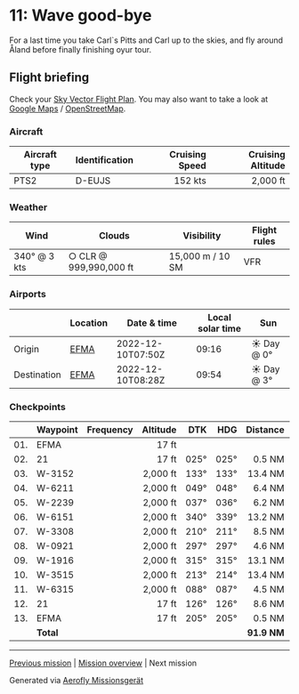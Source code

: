 11: Wave good-bye
==================

For a last time you take Carl`s Pitts and Carl up to the skies, and fly around Åland before finally finishing oyur tour.

Flight briefing
---------------

Check your [Sky Vector Flight Plan](https://skyvector.com/?ll=60.123931066290545,19.90497520861573&chart=301&zoom=3&fpl=N0152A000%20EFMA%205958N02013E%206002N02023E%206007N02031E%206019N02023E%206012N02014E%206014N02006E%206024N01948E%206013N01932E%206013N01941E%20EFMA). You may also want to take a look at [Google Maps](https://www.google.com/maps/@?api=1&map_action=map&center=60.18490686364503,20.022711753845215&zoom=10&basemap=terrain) / [OpenStreetMap](https://www.openstreetmap.org/#map=10/60.18490686364503/20.022711753845215).

### Aircraft

| Aircraft type | Identification | Cruising Speed | Cruising Altitude |
|---------------|----------------|---------------:|------------------:|
| PTS2          | D-EUJS         |        152 kts |          2,000 ft |

### Weather

| Wind         | Clouds          | Visibility       | Flight rules |
|--------------|-----------------|------------------|--------------|
| 340° @ 3 kts | ○ CLR @ 999,990,000 ft | 15,000 m / 10 SM | VFR |

### Airports

|             | Location                                   | Date & time    | Local solar time | Sun |
|-------------|--------------------------------------------|----------------|------------------|-----|
| Origin      | [EFMA](https://skyvector.com/airport/EFMA) | 2022-12-10T07:50Z | 09:16 | ☀ Day @ 0° |
| Destination | [EFMA](https://skyvector.com/airport/EFMA) | 2022-12-10T08:28Z | 09:54 | ☀ Day @ 3° |

### Checkpoints

|     | Waypoint  | Frequency  | Altitude  | DTK  | HDG  | Distance |   ETE |
|:---:|-----------|-----------:|----------:|-----:|-----:|---------:|------:|
| 01. | EFMA      |            |     17 ft |      |      |          |       |
| 02. | 21        |            |     17 ft | 025° | 025° |   0.5 NM | 01:06 |
| 03. | W-3152    |            |  2,000 ft | 133° | 133° |  13.4 NM | 05:13 |
| 04. | W-6211    |            |  2,000 ft | 049° | 048° |   6.4 NM | 02:32 |
| 05. | W-2239    |            |  2,000 ft | 037° | 036° |   6.2 NM | 02:28 |
| 06. | W-6151    |            |  2,000 ft | 340° | 339° |  13.2 NM | 05:20 |
| 07. | W-3308    |            |  2,000 ft | 210° | 211° |   8.5 NM | 03:20 |
| 08. | W-0921    |            |  2,000 ft | 297° | 297° |   4.6 NM | 01:50 |
| 09. | W-1916    |            |  2,000 ft | 315° | 315° |  13.1 NM | 05:17 |
| 10. | W-3515    |            |  2,000 ft | 213° | 214° |  13.4 NM | 05:14 |
| 11. | W-6315    |            |  2,000 ft | 088° | 087° |   4.5 NM | 01:46 |
| 12. | 21        |            |     17 ft | 126° | 126° |   8.6 NM | 03:20 |
| 13. | EFMA      |            |     17 ft | 205° | 205° |   0.5 NM | 01:06 |
|     | **Total** |            |           |      |      | **91.9 NM** | **38:27** |

----

[Previous mission](./10_aland_homecoming.md) | [Mission overview](./README.md) | Next mission

Generated via [Aerofly Missionsgerät](https://github.com/fboes/aerofly-missions)
